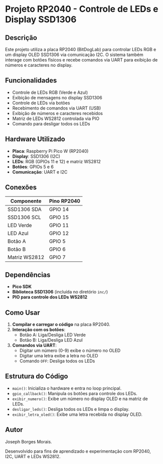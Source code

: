 # Projeto RP2040 - Controle de LEDs e Display SSD1306

## Descrição

Este projeto utiliza a placa RP2040 (BitDogLab) para controlar LEDs RGB e um display OLED SSD1306 via comunicação I2C. O sistema também interage com botões físicos e recebe comandos via UART para exibição de números e caracteres no display.

## Funcionalidades

- Controle de LEDs RGB (Verde e Azul)
- Exibição de mensagens no display SSD1306
- Controle de LEDs via botões
- Recebimento de comandos via UART (USB)
- Exibição de números e caracteres recebidos
- Matriz de LEDs WS2812 controlada via PIO
- Comando para desligar todos os LEDs

## Hardware Utilizado

- **Placa**: Raspberry Pi Pico W (RP2040)
- **Display**: SSD1306 (I2C)
- **LEDs**: RGB (GPIOs 11 e 12) e matriz WS2812
- **Botões**: GPIOs 5 e 6
- **Comunicação**: UART e I2C

## Conexões

| Componente    | Pino RP2040 |
| ------------- | ----------- |
| SSD1306 SDA   | GPIO 14     |
| SSD1306 SCL   | GPIO 15     |
| LED Verde     | GPIO 11     |
| LED Azul      | GPIO 12     |
| Botão A       | GPIO 5      |
| Botão B       | GPIO 6      |
| Matriz WS2812 | GPIO 7      |

## Dependências

- **Pico SDK**
- **Biblioteca SSD1306** (incluída no diretório `inc/`)
- **PIO para controle dos LEDs WS2812**

## Como Usar

1. **Compilar e carregar o código** na placa RP2040.
2. **Interação com os botões**:
   - Botão A: Liga/Desliga LED Verde
   - Botão B: Liga/Desliga LED Azul
3. **Comandos via UART**:
   - Digitar um número (0-9) exibe o número no OLED
   - Digitar uma letra exibe a letra no OLED
   - Comando `OFF`: Desliga todos os LEDs

## Estrutura do Código

- `main()`: Inicializa o hardware e entra no loop principal.
- `gpio_callback()`: Manipula os botões para controle dos LEDs.
- `exibir_numero()`: Exibe um número no display OLED e na matriz de LEDs.
- `desligar_leds()`: Desliga todos os LEDs e limpa o display.
- `exibir_letra_oled()`: Exibe uma letra recebida no display OLED.

## Autor

Joseph Borges Morais.

Desenvolvido para fins de aprendizado e experimentação com RP2040, I2C, UART e LEDs WS2812.


